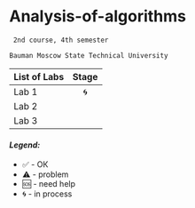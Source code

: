 # Analysis-of-algorithms
     2nd course, 4th semester

    Bauman Moscow State Technical University

| List of Labs  |     Stage     |
| ------------- |:-------------:|
| Lab 1|🌀 |
| Lab 2||
| Lab 3||

#### <i>Legend:</i>
<ul>
<li>✅ - ОК
<li>⚠️ - problem
<li>🆘 - need help
<li>🌀 - in process
</ul>
